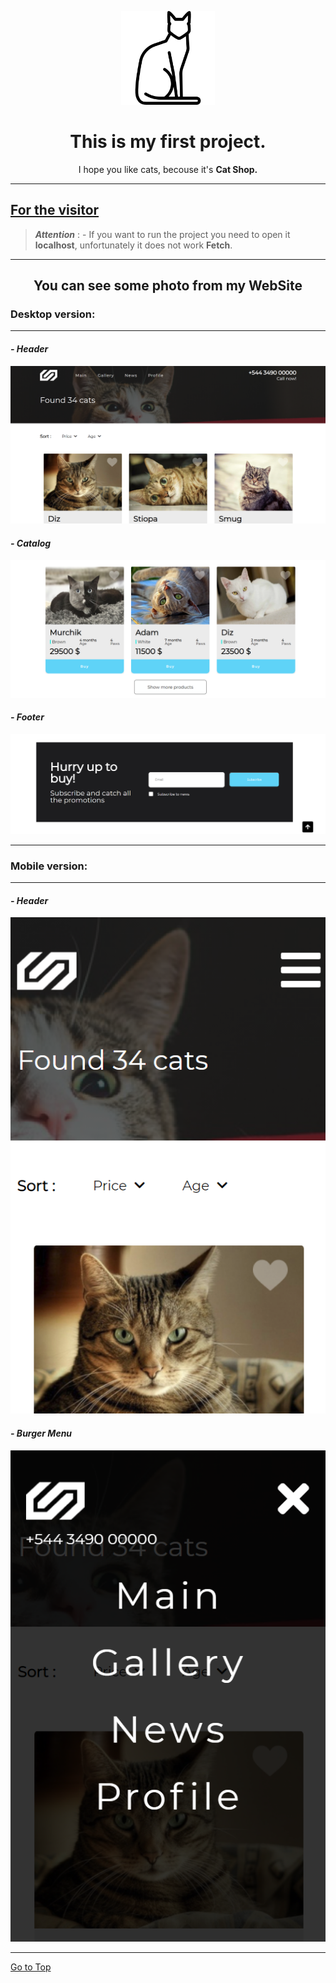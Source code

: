    <a id="to-top"></a>
<div align="center"> 
   
   <img src="./README/cat-icon.png" alt="Logo" width="150px"/>
   
   <h1 align="center">This is my first project.</h1>
   <p>I hope you like cats, becouse it's <strong>Cat Shop.</strong></p>
</div>

---
   <h2 style="text-decoration: underline">For the visitor</h2>

   >___Attention___ :
   <span>- If you want to run the project you need to open it <strong>localhost</strong>, unfortunately it does not work <strong>Fetch</strong>.</span>

---

   <h2 align="center">You can see some photo from my WebSite</h2>


   <h3>Desktop version:</h3>

   ---

   <h4><em>- Header</em></h4>

   <p align="center">
   <img src="./README/header-readme.png" alt="Header" >
   </p>

   <h4><em>- Catalog</em></h4>

   <p align="center">
   <img src="./README/catalog-readme.png" alt="Catalog" >
   </p>

   <h4><em>- Footer</em></h4>
   
   <p align="center">
   <img src="./README/footer-readme.png" alt="Footer" >
   </p>

   ---

   <h3>Mobile version:</h3>

   ---

   <h4><em>- Header</em></h4>

   <p align="center">
   <img src="./README/header-for-phone-readme.png" alt="Phone Style" >
   </p>

   <h4><em>- Burger Menu</em></h4>

   <p align="center">
   <img src="./README/burger-menu-is-open.png" alt="Header" >
   </p>

---

[Go to Top](#to-top)
